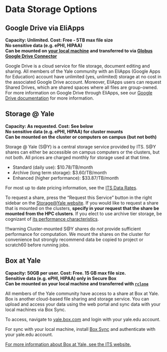 # Data Storage Options

## Google Drive via EliApps

**Capacity: Unlimited. Cost: Free - 5TB max file size  
No sensitive data (e.g. ePHI, HIPAA)  
Can be mounted on [your local machine](https://www.google.com/drive/download/) and transferred to via [Globus Google Drive Connector](/data/google-drive)**

Google Drive is a cloud service for file storage, document editing and sharing. All members of the Yale community with an EliApps (Google Apps for Education) account have unlimited (yes, unlimited) storage at no cost in the associated Google Drive account. Moreover, EliApps users can request Shared Drives, which are shared spaces where all files are group-owned. For more information on Google Drive through EliApps, see our [Google Drive documentation](/data/google-drive) for more information.

## Storage @ Yale

**Capacity: As requested. Cost: See below  
No sensitive data (e.g. ePHI, HIPAA) for cluster mounts  
Can be mounted on the cluster or computers on campus (but not both)**

Storage @ Yale (S@Y) is a central storage service provided by ITS. S@Y shares can either be accessible on campus computers or the clusters, but not both. All prices are charged monthly for storage used at that time.

* Standard (daily use): $10.78/TB/month
* Archive (long term storage): $3.60/TB/month
* Enhanced (higher performance): $33.87/TB/month

For most up to date pricing information, see the [ITS Data Rates](https://yale.service-now.com/it?id=rates_charges&service_group=e0502b7a1b3d3704f61dfeeccd4bcbab&service_offering=f4688dcd6fbb31007ee2abcf9f3ee400).

To request a share, press the “Request this Service” button in the right sidebar on the [Storage@Yale website](https://yale.service-now.com/it?id=service_offering&sys_id=f4688dcd6fbb31007ee2abcf9f3ee400). If you would like to request a share that is mounted on the clusters, **specify in your request that the share be mounted from the HPC clusters**. If you elect to use archive tier storage, be cognizant of [its performance characteristics](/data/archive).

!!!warning
    Cluster-mounted S@Y shares do *not* provide sufficient performance for computation. We mount the shares on the cluster for convenience but strongly recommend data be copied to project or scratch60 before running jobs.

## Box at Yale

**Capacity: 50GB per user. Cost: Free. 15 GB max file size.  
Sensitive data (e.g. ePHI, HIPAA) only in Secure Box  
Can be mounted on your local machine and transferred with [`rclone`](https://rclone.org/)**

All members of the Yale community have access to a share at Box at Yale. Box is another cloud-based file sharing and storage service. You can upload and access your data using the web portal and sync data with your local machines via Box Sync.

To access, navigate to [yale.box.com](http://yale.box.com) and login with your yale.edu account.

For sync with your local machine, install [Box Sync](https://sites.box.com/sync4/) and authenticate with your yale.edu account.

[For more information about Box at Yale, see the ITS website.](https://yale.service-now.com/it?id=service_offering&sys_id=ff584dcd6fbb31007ee2abcf9f3ee4ee)
